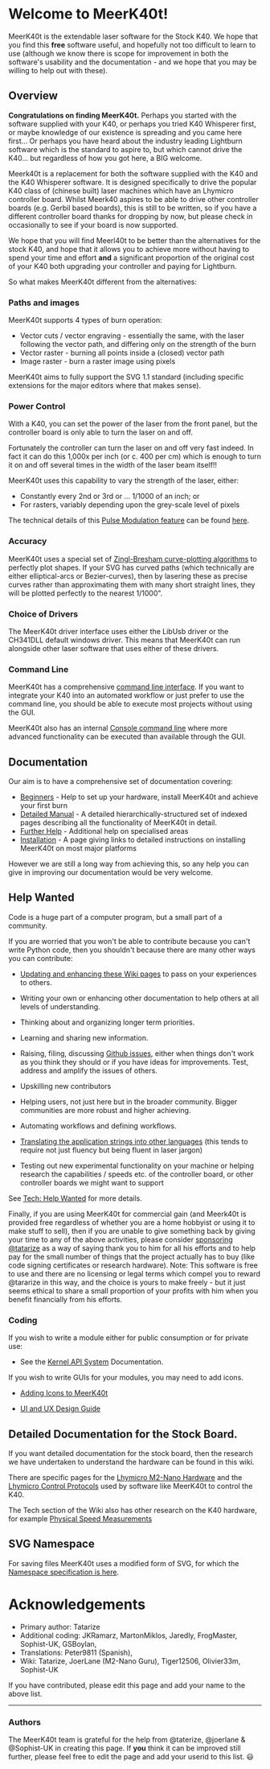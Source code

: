 # Welcome to MeerK40t!
MeerK40t is the extendable laser software for the Stock K40. We hope that you find this **free** software useful, and hopefully not too difficult to learn to use (although we know there is scope for improvement in both the software's usability and the documentation - and we hope that you may be willing to help out with these).

## Overview
**Congratulations on finding MeerK40t.** Perhaps you started with the software supplied with your K40, or perhaps you tried K40 Whisperer first, or maybe knowledge of our existence is spreading and you came here first... Or perhaps you have heard about the industry leading Lightburn software which is the standard to aspire to, but which cannot drive the K40... but regardless of how you got here, a BIG welcome.

Meerk40t is a replacement for both the software supplied with the K40 and the K40 Whisperer software. It is designed specifically to drive the popular K40 class of (chinese built) laser machines which have an Lhymicro controller board. Whilst Meerk40 aspires to be able to drive other controller boards (e.g. Gerbil based boards), this is still to be written, so if you have a different controller board thanks for dropping by now, but please check in occasionally to see if your board is now supported.

We hope that you will find Meerl40t to be better than the alternatives for the stock K40, and hope that it allows you to achieve more without having to spend your time and effort **and** a significant proportion of the original cost of your K40 both upgrading your controller and paying for Lightburn.

So what makes MeerK40t different from the alternatives:

### Paths and images
MeerK40t supports 4 types of burn operation:
* Vector cuts / vector engraving - essentially the same, with the laser following the vector path, and differing only on the strength of the burn
* Vector raster - burning all points inside a (closed) vector path
* Image raster - burn a raster image using pixels

MeerK40t aims to fully support the SVG 1.1 standard (including specific extensions for the major editors where that makes sense).

### Power Control
With a K40, you can set the power of the laser from the front panel, but the controller board is only able to turn the laser on and off.

Fortunately the controller can turn the laser on and off very fast indeed. In fact it can do this 1,000x per inch (or c. 400 per cm) which is enough to turn it on and off several times in the width of the laser beam itself!!

MeerK40t uses this capability to vary the strength of the laser, either:
* Constantly every 2nd or 3rd or ... 1/1000 of an inch; or
* For rasters, variably depending upon the grey-scale level of pixels

The technical details of this [Pulse Modulation feature](./Tech:-Raster-pulse-modulation-PPI) can be found [here](./Tech:-Raster-pulse-modulation-PPI).

### Accuracy
MeerK40t uses a special set of [Zingl-Bresham curve-plotting algorithms](./Tech:-Zingl-Bresenham-Curve-Plotting) to perfectly plot shapes. If your SVG has curved paths (which technically are either elliptical-arcs or Bezier-curves), then by lasering these as precise curves rather than approximating them with many short straight lines, they will be plotted perfectly to the nearest 1/1000".

### Choice of Drivers
The MeerK40t driver interface uses either the LibUsb driver or the CH341DLL default windows driver. This means that MeerK40t can run alongside other laser software that uses either of these drivers.

### Command Line
MeerK40t has a comprehensive [command line interface](./Help:-Command-Line-Interface). If you want to integrate your K40 into an automated workflow or just prefer to use the command line, you should be able to execute most projects without using the GUI.

MeerK40t also has an internal [Console command line](./Help:-Console-Commands) where more advanced functionality can be executed than available through the GUI.

## Documentation
Our aim is to have a comprehensive set of documentation covering:
* [Beginners](./Beginners:-0.-Index) - Help to set up your hardware, install MeerK40t and achieve your first burn
* [Detailed Manual](./Doc:-0.-Index) - A detailed hierarchically-structured set of indexed pages describing all the functionality of MeerK40t in detail.
* [Further Help]() - Additional help on specialised areas
* [Installation](./Beginners:-2.-Installing-MeerK40t) - A page giving links to detailed instructions on installing MeerK40t on most major platforms

However we are still a long way from achieving this, so any help you can give in improving our documentation would be very welcome.

## Help Wanted
Code is a huge part of a computer program, but a small part of a community.

If you are worried that you won't be able to contribute because you can't write Python code, then you shouldn't because there are many other ways you can contribute:
* [Updating and enhancing these Wiki pages](./Tech:-Creating-a-wiki-page) to pass on your experiences to others.
* Writing your own or enhancing other documentation to help others at all levels of understanding.
* Thinking about and organizing longer term priorities.
* Learning and sharing new information.
* Raising, filing, discussing [Github issues](/meerk40t/meerk40t/issues), either when things don't work as you think they should or if you have ideas for improvements. Test, address and amplify the issues of others. 
* Upskilling new contributors
* Helping users, not just here but in the broader community. Bigger communities are more robust and higher achieving.
* Automating workflows and defining workflows. 
* [Translating the application strings into other languages](./Tech:-Foreign-Language-Translations) (this tends to require not just fluency but being fluent in laser jargon)

* Testing out new experimental functionality on your machine or helping research the capabilities / speeds etc. of the controller board, or other controller boards we might want to support

See [Tech: Help Wanted](https://github.com/meerk40t/meerk40t/wiki/Tech:-Help-wanted) for more details.

Finally, if you are using MeerK40t for commercial gain (and Meerk40t is provided free regardless of whether you are a home hobbyist or using it to make stuff to sell), then if you are unable to give something back by giving your time to any of the above activities, please consider [sponsoring @tatarize](/sponsors/tatarize) as a way of saying thank you to him for all his efforts and to help pay for the small number of things that the project actually has to buy (like code signing certificates or research hardware). Note: This software is free to use and there are no licensing or legal terms which compel you to reward @tararize in this way, and the choice is yours to make freely - but it just seems ethical to share a small proportion of your profits with him when you benefit financially from his efforts.

### Coding
If you wish to write a module either for public consumption or for private use:

* See the [Kernel API System](https://github.com/meerk40t/meerk40t/wiki/Tech:-Kernel-API-System) Documentation.

If you wish to write GUIs for your modules, you may need to add icons.

* [Adding Icons to MeerK40t](https://github.com/meerk40t/meerk40t/wiki/Tech:-Adding-Icons-to-a-MeerK40t-Module)

* [UI and UX Design Guide](https://github.com/meerk40t/meerk40t/wiki/Tech:-UI-and-UX-Design-Guide)

## Detailed Documentation for the Stock Board.

If you want detailed documentation for the stock board, then the research we have undertaken to understand the hardware can be found in this wiki.

There are specific pages for the [Lhymicro M2-Nano Hardware](./Tech:-Lhymicro-M2-Nano-Hardware) and the [Lhymicro Control Protocols](./Tech:-Lhymicro-Control-Protocols) used by software like MeerK40t to control the K40.

The Tech section of the Wiki also has other research on the K40 hardware, for example [Physical Speed Measurements](./Tech:-Physical-Speed-Measurements)

## SVG Namespace
For saving files MeerK40t uses a modified form of SVG, for which the [Namespace specification is here](./Tech:-SVG-Namespace).

# Acknowledgements

* Primary author: Tatarize
* Additional coding: JKRamarz, MartonMiklos, Jaredly, FrogMaster, Sophist-UK, GSBoylan, 
* Translations: Peter9811 (Spanish), 
* Wiki: Tatarize, JoerLane (M2-Nano Guru), Tiger12506, Olivier33m, Sophist-UK

If you have contributed, please edit this page and add your name to the above list.

---
### Authors
The MeerK40t team is grateful for the help from @taterize, @joerlane  & @Sophist-UK in creating this page. If **you** think it can be improved still further, please feel free to edit the page and add your userid to this list. 😃
